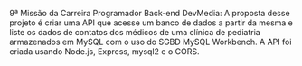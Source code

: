 9ª Missão da Carreira Programador Back-end DevMedia: A proposta desse projeto é criar uma API que 
acesse um banco de dados a partir da mesma e liste os dados de contatos dos médicos de uma clínica de pediatria armazenados em MySQL com o uso do SGBD MySQL Workbench. A API foi criada usando Node.js, Express, mysql2 e o CORS.
